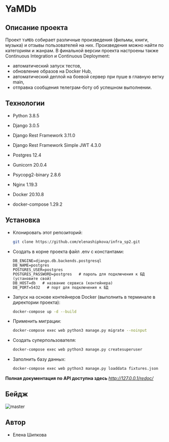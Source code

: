# YaMDb

## Описание проекта

Проект `YaMDb` собирает различные произведения (фильмы, книги, музыка) и отзывы пользователей на них.
Произведения можно найти по категориям и жанрам. В финальной версии проекта настроены также Continuous Integration и Continuous Deployment:
* автоматический запуск тестов,
* обновление образов на Docker Hub,
* автоматический деплой на боевой сервер при пуше в главную ветку main,
* отправка сообщения телеграм-боту об успешном выполнении.

## Технологии

* Python 3.8.5

* Django 3.0.5

* Django Rest Framework 3.11.0

* Django Rest Framework Simple JWT 4.3.0

* Postgres 12.4

* Gunicorn 20.0.4

* Psycopg2-binary 2.8.6

* Nginx 1.19.3

* Docker 20.10.8

* docker-compose 1.29.2


## Установка

* Клонировать этот репозиторий:

    ```bash
    git clone https://github.com/elenashipkova/infra_sp2.git
    ```

* Создать в корне проекта файл .env с константами:

    ```text
    DB_ENGINE=django.db.backends.postgresql
    DB_NAME=postgres
    POSTGRES_USER=postgres
    POSTGRES_PASSWORD=postgres   # пароль для подключения к БД (установите свой)
    DB_HOST=db   # название сервиса (контейнера)
    DB_PORT=5432   # порт для подключения к БД
    ```

* Запуск на основе контейнеров Docker (выполнить в терминале в директории проекта):
    
    ```bash
    docker-compose up -d --build
    ```

* Применить миграции:

    ```bash
    docker-compose exec web python3 manage.py migrate --noinput
    ```

* Создать суперпользователя:
    
    ```bash
    docker-compose exec web python3 manage.py createsuperuser
    ```

* Заполнить базу данных:

    ```bash
    docker-compose exec web python3 manage.py loaddata fixtures.json
    ```


**Полная документация по API доступна здесь** _http://127.0.0.1/redoc/_

## Бейдж

![master](https://github.com/elenashipkova/yamdb_final/workflows/yamdb_workflow.yml/badge.svg)


## Автор

* Елена Шипкова
